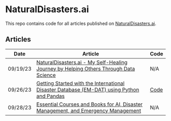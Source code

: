 # NaturalDisasters.ai

This repo contains code for all articles published on [NaturalDisasters.ai](https://naturaldisasters.ai/).

## Articles
| **Date** | **Article** | **Code** |
|---|---|---|
|09/19/23|[NaturalDisasters.ai - My Self-Healing Journey by Helping Others Through Data Science](https://naturaldisasters.ai/posts/welcome-to-natural-disasters-ai/)|N/A|
|09/26/23|[Getting Started with the International Disaster Database (EM-DAT) using Python and Pandas](https://naturaldisasters.ai/posts/getting-started-em-dat-international-disaster-database/)|[Code](https://github.com/jrosebr1/NaturalDisastersAI/tree/main/em-dat-getting-started)|
|09/28/23|[Essential Courses and Books for AI, Disaster Management, and Emergency Management](https://naturaldisasters.ai/posts/essential-courses-books-ai-disaster-emergency-management/)|N/A|